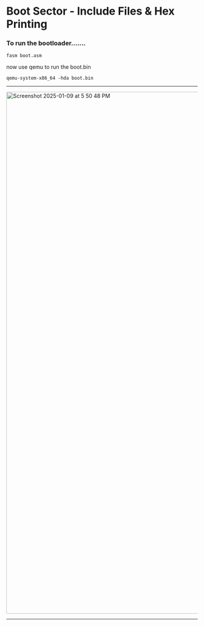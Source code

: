 # Boot Sector - Include Files & Hex Printing

### To run the bootloader.......

```
fasm boot.asm
```

now use qemu to run the boot.bin

```
qemu-system-x86_64 -hda boot.bin
```
---

<img width="1371" alt="Screenshot 2025-01-09 at 5 50 48 PM" src="https://github.com/user-attachments/assets/c3166006-98d5-4300-8966-b704ec768fc8" />

---

